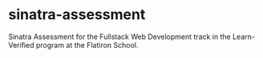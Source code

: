 # sinatra-assessment
Sinatra Assessment for the Fullstack Web Development track in the Learn-Verified program at the Flatiron School.
